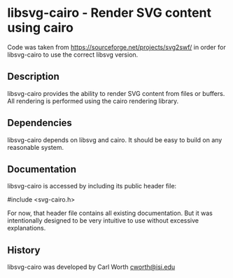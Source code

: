 # libsvg-cairo - Render SVG content using cairo

Code was taken from https://sourceforge.net/projects/svg2swf/ in order for libsvg-cairo to use the correct libsvg version.

Description
-----------
libsvg-cairo provides the ability to render SVG content from files or
buffers. All rendering is performed using the cairo rendering library.

Dependencies
------------
libsvg-cairo depends on libsvg and cairo. It should be easy to build on
any reasonable system.

Documentation
-------------
libsvg-cairo is accessed by including its public header file:

#include <svg-cairo.h>

For now, that header file contains all existing documentation. But it
was intentionally designed to be very intuitive to use without
excessive explanations.

History
-------
libsvg-cairo was developed by Carl Worth <cworth@isi.edu>
